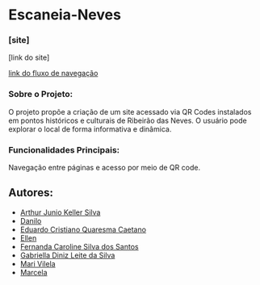 # **Escaneia-Neves** 
### [site]
[link do site]

[link do fluxo de navegação](https://github.com/EduardoCinfoA/Escaneia-Neves/blob/main/link%20do%20Fluxo%20de%20Navega%C3%A7%C3%A3o)

### Sobre o Projeto:
O projeto propõe a criação de um site acessado via QR Codes instalados em pontos históricos e culturais de Ribeirão das Neves.
O usuário pode explorar o local de forma informativa e dinâmica.

### Funcionalidades Principais:
Navegação entre páginas e acesso por meio de QR code.

## Autores:
* [Arthur Junio Keller Silva](https://github.com/billiesilkie)
* [Danilo](https://github.com/Qin285)
* [Eduardo Cristiano Quaresma Caetano](https://github.com/EduardoCinfoA)
* [Ellen](https://github.com/Pequenaellen)
* [Fernanda Caroline Silva dos Santos](https://github.com/misartee)
* [Gabriella Diniz Leite da Silva](https://github.com/Gaabs00)
* [Mari Vilela](https://github.com/Monalisa55)
* [Marcela](https://github.com/marcyilomilo)
